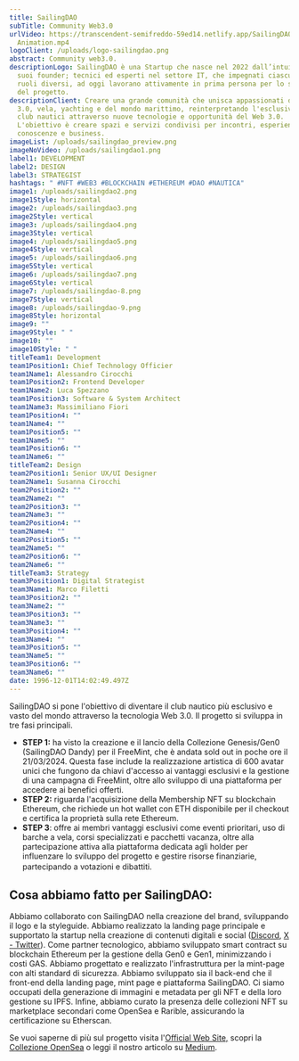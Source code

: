 ```yaml
---
title: SailingDAO
subTitle: Community Web3.0
urlVideo: https://transcendent-semifreddo-59ed14.netlify.app/SailingDAO_Case
  Animation.mp4
logoClient: /uploads/logo-sailingdao.png
abstract: Community web3.0.
descriptionLogo: SailingDAO è una Startup che nasce nel 2022 dall’intuizione dei
  suoi founder; tecnici ed esperti nel settore IT, che impegnati ciascuno in
  ruoli diversi, ad oggi lavorano attivamente in prima persona per lo sviluppo
  del progetto.
descriptionClient: Creare una grande comunità che unisca appassionati del Web
  3.0, vela, yachting e del mondo marittimo, reinterpretando l'esclusività dei
  club nautici attraverso nuove tecnologie e opportunità del Web 3.0.
  L'obiettivo è creare spazi e servizi condivisi per incontri, esperienze,
  conoscenze e business.
imageList: /uploads/sailingdao_preview.png
imageNoVideo: /uploads/sailingdao1.png
label1: DEVELOPMENT
label2: DESIGN
label3: STRATEGIST
hashtags: " #NFT #WEB3 #BLOCKCHAIN #ETHEREUM #DAO #NAUTICA"
image1: /uploads/sailingdao2.png
image1Style: horizontal
image2: /uploads/sailingdao3.png
image2Style: vertical
image3: /uploads/sailingdao4.png
image3Style: vertical
image4: /uploads/sailingdao5.png
image4Style: vertical
image5: /uploads/sailingdao6.png
image5Style: vertical
image6: /uploads/sailingdao7.png
image6Style: vertical
image7: /uploads/sailingdao-8.png
image7Style: vertical
image8: /uploads/sailingdao-9.png
image8Style: horizontal
image9: ""
image9Style: " "
image10: ""
image10Style: " "
titleTeam1: Development
team1Position1: Chief Technology Officier
team1Name1: Alessandro Cirocchi
team1Position2: Frontend Developer
team1Name2: Luca Spezzano
team1Position3: Software & System Architect
team1Name3: Massimiliano Fiori
team1Position4: ""
team1Name4: ""
team1Position5: ""
team1Name5: ""
team1Position6: ""
team1Name6: ""
titleTeam2: Design
team2Position1: Senior UX/UI Designer
team2Name1: Susanna Cirocchi
team2Position2: ""
team2Name2: ""
team2Position3: ""
team2Name3: ""
team2Position4: ""
team2Name4: ""
team2Position5: ""
team2Name5: ""
team2Position6: ""
team2Name6: ""
titleTeam3: Strategy
team3Position1: Digital Strategist
team3Name1: Marco Filetti
team3Position2: ""
team3Name2: ""
team3Position3: ""
team3Name3: ""
team3Position4: ""
team3Name4: ""
team3Position5: ""
team3Name5: ""
team3Position6: ""
team3Name6: ""
date: 1996-12-01T14:02:49.497Z
---
```

SailingDAO si pone l'obiettivo di diventare il club nautico più esclusivo e vasto del mondo attraverso la tecnologia Web 3.0. Il progetto si sviluppa in tre fasi principali. 

* **STEP 1:**  ha visto la creazione e il lancio della Collezione Genesis/Gen0 (SailingDAO Dandy) per il FreeMint, che è andata sold out in poche ore il 21/03/2024. Questa fase include la realizzazione artistica di 600 avatar unici che fungono da chiavi d'accesso ai vantaggi esclusivi e la gestione di una campagna di FreeMint, oltre allo sviluppo di una piattaforma per accedere ai benefici offerti.
* **STEP 2:** riguarda l'acquisizione della Membership NFT su blockchain Ethereum, che richiede un hot wallet con ETH disponibile per il checkout e certifica la proprietà sulla rete Ethereum.
* **STEP 3**:  offre ai membri vantaggi esclusivi come eventi prioritari, uso di barche a vela, corsi specializzati e pacchetti vacanza, oltre alla partecipazione attiva alla piattaforma dedicata agli holder per influenzare lo sviluppo del progetto e gestire risorse finanziarie, partecipando a votazioni e dibattiti.ㅤ

## **Cosa abbiamo fatto per SailingDAO:**

Abbiamo collaborato con SailingDAO nella creazione del brand, sviluppando il logo e la styleguide. Abbiamo realizzato la landing page principale e supportato la startup nella creazione di contenuti digitali e social ([Discord](https://discord.com/invite/sailingdao), [X - Twitter](https://twitter.com/SailingDAO)). Come partner tecnologico, abbiamo sviluppato smart contract su blockchain Ethereum per la gestione della Gen0 e Gen1, minimizzando i costi GAS. Abbiamo progettato e realizzato l'infrastruttura per la mint-page con alti standard di sicurezza. Abbiamo sviluppato sia il back-end che il front-end della landing page, mint page e piattaforma SailingDAO. Ci siamo occupati della generazione di immagini e metadata per gli NFT e della loro gestione su IPFS. Infine, abbiamo curato la presenza delle collezioni NFT su marketplace secondari come OpenSea e Rarible, assicurando la certificazione su Etherscan. 

Se vuoi saperne di più sul progetto visita l'[Official Web Site,](https://sailingdao.io/) scopri la [Collezione OpenSea](https://opensea.io/collection/sailingdao-dandy) o leggi il nostro articolo su  [Medium](https://medium.com/logix-software/sailingdao-dallinnovazione-alla-realt%C3%A0-398a9c3398da).